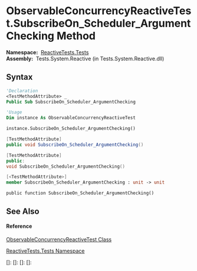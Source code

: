 # ObservableConcurrencyReactiveTest.SubscribeOn\_Scheduler\_ArgumentChecking Method

**Namespace:**  [ReactiveTests.Tests](ReactiveTests.Tests\ReactiveTests.Tests.md)  
**Assembly:**  Tests.System.Reactive (in Tests.System.Reactive.dll)

## Syntax

```vb
'Declaration
<TestMethodAttribute> _
Public Sub SubscribeOn_Scheduler_ArgumentChecking
```

```vb
'Usage
Dim instance As ObservableConcurrencyReactiveTest

instance.SubscribeOn_Scheduler_ArgumentChecking()
```

```csharp
[TestMethodAttribute]
public void SubscribeOn_Scheduler_ArgumentChecking()
```

```c++
[TestMethodAttribute]
public:
void SubscribeOn_Scheduler_ArgumentChecking()
```

```fsharp
[<TestMethodAttribute>]
member SubscribeOn_Scheduler_ArgumentChecking : unit -> unit 
```

```jscript
public function SubscribeOn_Scheduler_ArgumentChecking()
```

## See Also

#### Reference

[ObservableConcurrencyReactiveTest Class](ObservableConcurrencyReactiveTest\ObservableConcurrencyReactiveTest.md)

[ReactiveTests.Tests Namespace](ReactiveTests.Tests\ReactiveTests.Tests.md)

[]: 
[]: 
[]: 
[]: 